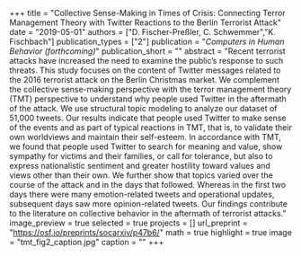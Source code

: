 +++
title = "Collective Sense-Making in Times of Crisis: Connecting Terror Management Theory with Twitter Reactions to the Berlin Terrorist Attack"
date = "2019-05-01"
authors = ["D. Fischer-Preßler, C. Schwemmer","K. Fischbach"]
publication_types = ["2"]
publication = "_Computers in Human Behavior (forthcoming)_"
publication_short = ""
abstract = "Recent terrorist attacks have increased the need to examine the public’s response to such threats. This study focuses on the content of Twitter messages related to the 2016 terrorist attack on the Berlin Christmas market. We complement the collective sense-making perspective with the terror management theory (TMT) perspective to understand why people used Twitter in the aftermath of the attack. We use structural topic modeling to analyze our dataset of 51,000 tweets. Our results indicate that people used Twitter to make sense of the events and as part of typical reactions in TMT, that is, to validate their own worldviews and maintain their self-esteem. In accordance with TMT, we found that people used Twitter to search for meaning and value, show sympathy for victims and their families, or call for tolerance, but also to express nationalistic sentiment and greater hostility toward values and views other than their own. We further show that topics varied over the course of the attack and in the days that followed. Whereas in the first two days there were many emotion-related tweets and operational updates, subsequent days saw more opinion-related tweets. Our findings contribute to the literature on collective behavior in the aftermath of terrorist attacks."
image_preview = true
selected = true
projects = []
url_preprint = "https://osf.io/preprints/socarxiv/p47b6/"
math = true
highlight = true
image = "tmt_fig2_caption.jpg"
caption = ""
+++

